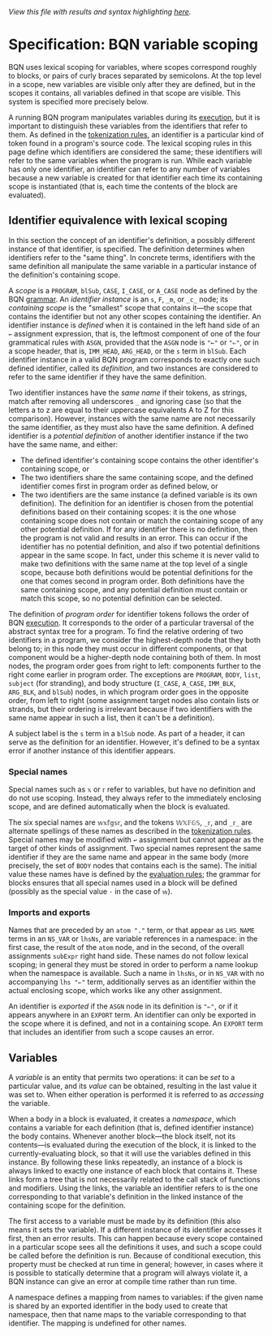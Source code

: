 *View this file with results and syntax highlighting [here](https://mlochbaum.github.io/BQN/spec/scope.html).*

# Specification: BQN variable scoping

BQN uses lexical scoping for variables, where scopes correspond roughly to blocks, or pairs of curly braces separated by semicolons. At the top level in a scope, new variables are visible only after they are defined, but in the scopes it contains, all variables defined in that scope are visible. This system is specified more precisely below.

A running BQN program manipulates variables during its [execution](evaluate.md), but it is important to distinguish these variables from the identifiers that refer to them. As defined in the [tokenization rules](token.md), an identifier is a particular kind of token found in a program's source code. The lexical scoping rules in this page define which identifiers are considered the same; these identifiers will refer to the same variables when the program is run. While each variable has only one identifier, an identifier can refer to any number of variables because a new variable is created for that identifier each time its containing scope is instantiated (that is, each time the contents of the block are evaluated).

## Identifier equivalence with lexical scoping

In this section the concept of an identifier's definition, a possibly different instance of that identifier, is specified. The definition determines when identifiers refer to the "same thing". In concrete terms, identifiers with the same definition all manipulate the same variable in a particular instance of the definition's containing scope.

A *scope* is a `PROGRAM`, `blSub`, `CASE`, `I_CASE`, or `A_CASE` node as defined by the BQN [grammar](grammar.md). An *identifier instance* is an `s`, `F`, `_m`, or `_c_` node; its *containing scope* is the "smallest" scope that contains it—the scope that contains the identifier but not any other scopes containing the identifier. An identifier instance is *defined* when it is contained in the left hand side of an `←` assignment expression, that is, the leftmost component of one of the four grammatical rules with `ASGN`, provided that the `ASGN` node is `"←"` or `"⇐"`, or in a scope header, that is, `IMM_HEAD`, `ARG_HEAD`, or the `s` term in `blSub`. Each identifier instance in a valid BQN program corresponds to exactly one such defined identifier, called its *definition*, and two instances are considered to refer to the same identifier if they have the same definition.

Two identifier instances have the *same name* if their tokens, as strings, match after removing all underscores `_` and ignoring case (so that the letters a to z are equal to their uppercase equivalents A to Z for this comparison). However, instances with the same name are not necessarily the same identifier, as they must also have the same definition. A defined identifier is a *potential definition* of another identifier instance if the two have the same name, and either:
- The defined identifier's containing scope contains the other identifier's containing scope, or
- The two identifiers share the same containing scope, and the defined identifier comes first in program order as defined below, or
- The two identifiers are the same instance (a defined variable is its own definition).
The definition for an identifier is chosen from the potential definitions based on their containing scopes: it is the one whose containing scope does not contain or match the containing scope of any other potential definition. If for any identifier there is no definition, then the program is not valid and results in an error. This can occur if the identifier has no potential definition, and also if two potential definitions appear in the same scope. In fact, under this scheme it is never valid to make two definitions with the same name at the top level of a single scope, because both definitions would be potential definitions for the one that comes second in program order. Both definitions have the same containing scope, and any potential definition must contain or match this scope, so no potential definition can be selected.

The definition of *program order* for identifier tokens follows the order of BQN [execution](evaluate.md). It corresponds to the order of a particular traversal of the abstract syntax tree for a program. To find the relative ordering of two identifiers in a program, we consider the highest-depth node that they both belong to; in this node they must occur in different components, or that component would be a higher-depth node containing both of them. In most nodes, the program order goes from right to left: components further to the right come earlier in program order. The exceptions are `PROGRAM`, `BODY`, `list`, `subject` (for stranding), and body structure (`I_CASE`, `A_CASE`, `IMM_BLK`, `ARG_BLK`, and `blSub`) nodes, in which program order goes in the opposite order, from left to right (some assignment target nodes also contain lists or strands, but their ordering is irrelevant because if two identifiers with the same name appear in such a list, then it can't be a definition).

A subject label is the `s` term in a `blSub` node. As part of a header, it can serve as the definition for an identifier. However, it's defined to be a syntax error if another instance of this identifier appears.

### Special names

Special names such as `𝕩` or `𝕣` refer to variables, but have no definition and do not use scoping. Instead, they always refer to the immediately enclosing scope, and are defined automatically when the block is evaluated.

The six special names are `𝕨𝕩𝕗𝕘𝕤𝕣`, and the tokens `𝕎𝕏𝔽𝔾𝕊`, `_𝕣`, and `_𝕣_` are alternate spellings of these names as described in the [tokenization rules](token.md). Special names may be modified with `↩` assignment but cannot appear as the target of other kinds of assignment. Two special names represent the same identifier if they are the same name and appear in the same body (more precisely, the set of `BODY` nodes that contains each is the same). The initial value these names have is defined by the [evaluation rules](evaluate.md); the grammar for blocks ensures that all special names used in a block will be defined (possibly as the special value `·` in the case of `𝕨`).

### Imports and exports

Names that are preceded by an `atom "."` term, or that appear as `LHS_NAME` terms in an `NS_VAR` or `lhsNs`, are variable references in a namespace: in the first case, the result of the `atom` node, and in the second, of the overall assignments `subExpr` right hand side. These names do not follow lexical scoping; in general they must be stored in order to perform a name lookup when the namespace is available. Such a name in `lhsNs`, or in `NS_VAR` with no accompanying `lhs "⇐"` term, additionally serves as an identifier within the actual enclosing scope, which works like any other assignment.

An identifier is *exported* if the `ASGN` node in its definition is `"⇐"`, or if it appears anywhere in an `EXPORT` term. An identifier can only be exported in the scope where it is defined, and not in a containing scope. An `EXPORT` term that includes an identifier from such a scope causes an error.

## Variables

A *variable* is an entity that permits two operations: it can be *set* to a particular value, and its *value* can be obtained, resulting in the last value it was set to. When either operation is performed it is referred to as *accessing* the variable.

When a body in a block is evaluated, it creates a *namespace*, which contains a variable for each definition (that is, defined identifier instance) the body contains. Whenever another block—the block itself, not its contents—is evaluated during the execution of the block, it is linked to the currently-evaluating block, so that it will use the variables defined in this instance. By following these links repeatedly, an instance of a block is always linked to exactly one instance of each block that contains it. These links form a tree that is not necessarily related to the call stack of functions and modifiers. Using the links, the variable an identifier refers to is the one corresponding to that variable's definition in the linked instance of the containing scope for the definition.

The first access to a variable must be made by its definition (this also means it sets the variable). If a different instance of its identifier accesses it first, then an error results. This can happen because every scope contained in a particular scope sees all the definitions it uses, and such a scope could be called before the definition is run. Because of conditional execution, this property must be checked at run time in general; however, in cases where it is possible to statically determine that a program will always violate it, a BQN instance can give an error at compile time rather than run time.

A namespace defines a mapping from names to variables: if the given name is shared by an exported identifier in the body used to create that namespace, then that name maps to the variable corresponding to that identifier. The mapping is undefined for other names.
